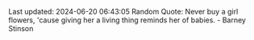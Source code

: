 Last updated: 2024-06-20 06:43:05
Random Quote: Never buy a girl flowers, 'cause giving her a living thing reminds her of babies. - Barney Stinson